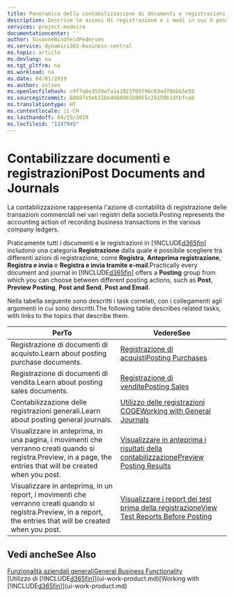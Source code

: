 ```yaml
---
title: Panoramica della contabilizzazione di documenti e registrazioni | Documenti Microsoft
description: Descrive le azioni di registrazione e i modi in cui è possibile contabilizzare documenti e registrazioni.
services: project-madeira
documentationcenter: ''
author: SusanneWindfeldPedersen
ms.service: dynamics365-business-central
ms.topic: article
ms.devlang: na
ms.tgt_pltfrm: na
ms.workload: na
ms.date: 04/01/2019
ms.author: solsen
ms.openlocfilehash: c9f7a6e3539efa1a1923f05796c03ad70bbb5e58
ms.sourcegitcommit: 60b87e5eb32bb408dd65b9855c29159b1dfbfca8
ms.translationtype: HT
ms.contentlocale: it-CH
ms.lasthandoff: 04/29/2019
ms.locfileid: "1247945"
---
```

# <a name="post-documents-and-journals"></a><span data-ttu-id="8b9f5-103">Contabilizzare documenti e registrazioni</span><span class="sxs-lookup"><span data-stu-id="8b9f5-103">Post Documents and Journals</span></span>
<span data-ttu-id="8b9f5-104">La contabilizzazione rappresenta l'azione di contabilità di registrazione delle transazioni commerciali nei vari registri della società.</span><span class="sxs-lookup"><span data-stu-id="8b9f5-104">Posting represents the accounting action of recording business transactions in the various company ledgers.</span></span>

<span data-ttu-id="8b9f5-105">Praticamente tutti i documenti e le registrazioni in [!INCLUDE[d365fin](includes/d365fin_md.md)] includono una categoria **Registrazione** dalla quale è possibile scegliere tra differenti azioni di registrazione, come **Registra**, **Anteprima registrazione**, **Registra e invia** e **Registra e invia tramite e-mail**.</span><span class="sxs-lookup"><span data-stu-id="8b9f5-105">Practically every document and journal in [!INCLUDE[d365fin](includes/d365fin_md.md)] offers a **Posting** group from which you can choose between different posting actions, such as **Post**, **Preview Posting**, **Post and Send**, **Post and Email**.</span></span>

<span data-ttu-id="8b9f5-106">Nella tabella seguente sono descritti i task correlati, con i collegamenti agli argomenti in cui sono descritti.</span><span class="sxs-lookup"><span data-stu-id="8b9f5-106">The following table describes related tasks, with links to the topics that describe them.</span></span>

| <span data-ttu-id="8b9f5-107">Per</span><span class="sxs-lookup"><span data-stu-id="8b9f5-107">To</span></span> | <span data-ttu-id="8b9f5-108">Vedere</span><span class="sxs-lookup"><span data-stu-id="8b9f5-108">See</span></span> |
| --- | --- |
| <span data-ttu-id="8b9f5-109">Registrazione di documenti di acquisto.</span><span class="sxs-lookup"><span data-stu-id="8b9f5-109">Learn about posting purchase documents.</span></span> |[<span data-ttu-id="8b9f5-110">Registrazione di acquisti</span><span class="sxs-lookup"><span data-stu-id="8b9f5-110">Posting Purchases</span></span>](ui-post-purchases.md) |
| <span data-ttu-id="8b9f5-111">Registrazione di documenti di vendita.</span><span class="sxs-lookup"><span data-stu-id="8b9f5-111">Learn about posting sales documents.</span></span> |[<span data-ttu-id="8b9f5-112">Registrazione di vendite</span><span class="sxs-lookup"><span data-stu-id="8b9f5-112">Posting Sales</span></span>](ui-post-sales.md) |
| <span data-ttu-id="8b9f5-113">Contabilizzazione delle registrazioni generali.</span><span class="sxs-lookup"><span data-stu-id="8b9f5-113">Learn about posting general journals.</span></span> |[<span data-ttu-id="8b9f5-114">Utilizzo delle registrazioni COGE</span><span class="sxs-lookup"><span data-stu-id="8b9f5-114">Working with General Journals</span></span>](ui-work-general-journals.md) |
| <span data-ttu-id="8b9f5-115">Visualizzare in anteprima, in una pagina, i movimenti che verranno creati quando si registra.</span><span class="sxs-lookup"><span data-stu-id="8b9f5-115">Preview, in a page, the entries that will be created when you post.</span></span> |[<span data-ttu-id="8b9f5-116">Visualizzare in anteprima i risultati della contabilizzazione</span><span class="sxs-lookup"><span data-stu-id="8b9f5-116">Preview Posting Results</span></span>](ui-how-preview-post-results.md) |
| <span data-ttu-id="8b9f5-117">Visualizzare in anteprima, in un report, i movimenti che verranno creati quando si registra.</span><span class="sxs-lookup"><span data-stu-id="8b9f5-117">Preview, in a report, the entries that will be created when you post.</span></span> |[<span data-ttu-id="8b9f5-118">Visualizzare i report dei test prima della registrazione</span><span class="sxs-lookup"><span data-stu-id="8b9f5-118">View Test Reports Before Posting</span></span>](ui-how-view-test-reports-posting.md) |

## <a name="see-also"></a><span data-ttu-id="8b9f5-119">Vedi anche</span><span class="sxs-lookup"><span data-stu-id="8b9f5-119">See Also</span></span>
[<span data-ttu-id="8b9f5-120">Funzionalità aziendali generali</span><span class="sxs-lookup"><span data-stu-id="8b9f5-120">General Business Functionality</span></span>](ui-across-business-areas.md)  
<span data-ttu-id="8b9f5-121">[Utilizzo di [!INCLUDE[d365fin](includes/d365fin_md.md)]](ui-work-product.md)</span><span class="sxs-lookup"><span data-stu-id="8b9f5-121">[Working with [!INCLUDE[d365fin](includes/d365fin_md.md)]](ui-work-product.md)</span></span>

